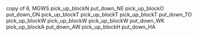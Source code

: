 copy of 6, MGWS
pick_up_blockN
put_down_NE
pick_up_blockO
put_down_ON
pick_up_blockT
pick_up_blockT
pick_up_blockT
put_down_TO
pick_up_blockW
pick_up_blockW
pick_up_blockW
put_down_WK
pick_up_blockA
put_down_AW
pick_up_blockH
put_down_HA